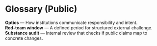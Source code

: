 # Glossary (Public)

**Optics** — How institutions communicate responsibility and intent.  
**Red-team window** — A defined period for structured external challenge.  
**Substance audit** — Internal review that checks if public claims map to concrete changes.
